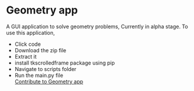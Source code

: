 # Geometry app
A GUI application to solve geometry problems, Currently in alpha stage.
To use this application,
 - Click code
 - Download the zip file
 - Extract it
 - install tkscrolledframe package using pip
 - Navigate to scripts folder
 - Run the main.py file  
[Contribute to Geometry app](https://github.com/Jothin-kumar/Geometry-app/blob/master/CONTRIBUTING.md)
